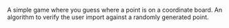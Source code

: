 A simple game where you guess where a point is on a coordinate board. An algorithm to verify the user import against a randomly generated point. 
